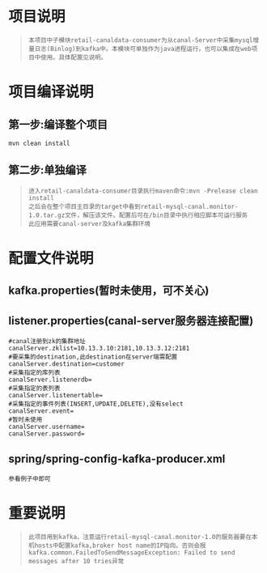 # 项目说明

>     本项目中子模块retail-canaldata-consumer为从canal-Server中采集mysql增量日志(Binlog)到kafka中。本模块可单独作为java进程运行，也可以集成在web项目中使用。具体配置见说明。

# 项目编译说明

## 第一步:编译整个项目
    mvn clean install
## 第二步:单独编译

>     进入retail-canaldata-consumer目录执行maven命令:mvn -Prelease clean install
>     之后会在整个项目主目录的target中看到retail-mysql-canal.monitor-1.0.tar.gz文件，解压该文件。配置后可在/bin目录中执行相应脚本可运行服务
>     此应用需要canal-server及kafka集群环境


# 配置文件说明

## kafka.properties(暂时未使用，可不关心)
## listener.properties(canal-server服务器连接配置)

    #canal注册到zk的集群地址
    canalServer.zklist=10.13.3.10:2181,10.13.3.12:2181
    #要采集的destination,此destination在server端需配置
    canalServer.destination=customer
    #采集指定的库列表
    canalServer.listenerdb=
    #采集指定的表列表
    canalServer.listenertable=
    #采集指定的事件列表(INSERT,UPDATE,DELETE),没有select
    canalServer.event=
    #暂时未使用
    canalServer.username=
    canalServer.password=


## spring/spring-config-kafka-producer.xml
    参看例子中即可


# 重要说明
>     此项目用到kafka，注意运行retail-mysql-canal.monitor-1.0的服务器要在本机hosts中配置kafka,broker host name的IP指向。否则会报kafka.common.FailedToSendMessageException: Failed to send messages after 10 tries异常